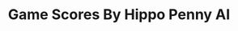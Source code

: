---
title: Game Scores By Hippo Penny AI
layout: scoredetail
permalink: /meta-score/monster-hunter-stories
header:
  teaser: /assets/images/monster-hunter-stories.jpg
  video:
    id: 8T7JMD7kUj4
    provider: youtube
---